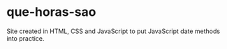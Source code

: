 # que-horas-sao
Site created in HTML, CSS and JavaScript to put JavaScript date methods into practice.
